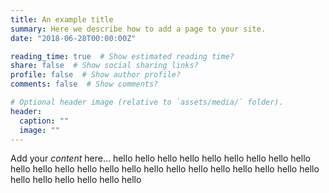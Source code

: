 ```yaml
---
title: An example title
summary: Here we describe how to add a page to your site.
date: "2018-06-28T00:00:00Z"

reading_time: true  # Show estimated reading time?
share: false  # Show social sharing links?
profile: false  # Show author profile?
comments: false  # Show comments?

# Optional header image (relative to `assets/media/` folder).
header:
  caption: ""
  image: ""
---
```


Add your *content* here...
hello hello hello hello hello hello hello hello hello hello hello hello hello hello hello hello hello hello hello hello hello hello hello hello hello hello hello hello hello